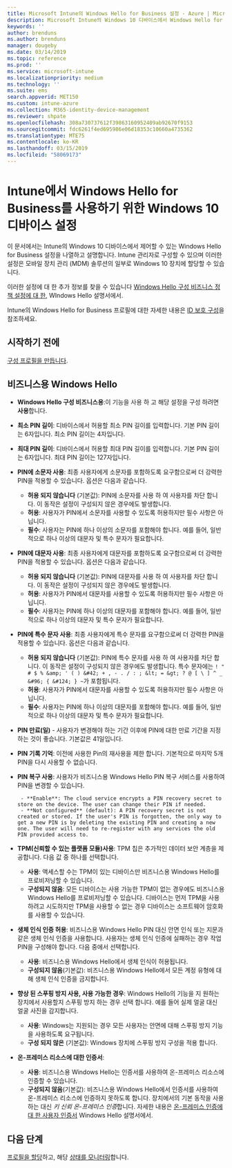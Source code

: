 ```yaml
---
title: Microsoft Intune의 Windows Hello for Business 설정 - Azure | Microsoft Docs
description: Microsoft Intune의 Windows 10 디바이스에서 Windows Hello for Business를 사용하고 구성하려면 ID 보호 프로필의 모든 PIN, 생체 인식 및 스푸핑 방지 설정 목록을 참조하세요.
keywords: ''
author: brenduns
ms.author: brenduns
manager: dougeby
ms.date: 03/14/2019
ms.topic: reference
ms.prod: ''
ms.service: microsoft-intune
ms.localizationpriority: medium
ms.technology: ''
ms.suite: ems
search.appverid: MET150
ms.custom: intune-azure
ms.collection: M365-identity-device-management
ms.reviewer: shpate
ms.openlocfilehash: 308a730737612f39863160952409ab92670f9153
ms.sourcegitcommit: fdc6261f4ed695986e06d18353c10660a4735362
ms.translationtype: MTE75
ms.contentlocale: ko-KR
ms.lasthandoff: 03/15/2019
ms.locfileid: "58069173"
---
```

# <a name="windows-10-device-settings-to-enable-windows-hello-for-business-in-intune"></a>Intune에서 Windows Hello for Business를 사용하기 위한 Windows 10 디바이스 설정

이 문서에서는 Intune의 Windows 10 디바이스에서 제어할 수 있는 Windows Hello for Business 설정을 나열하고 설명합니다. Intune 관리자로 구성할 수 있으며 이러한 설정은 모바일 장치 관리 (MDM) 솔루션의 일부로 Windows 10 장치에 할당할 수 있습니다. 

이러한 설정에 대 한 추가 정보를 찾을 수 있습니다 [Windows Hello 구성 비즈니스 정책 설정에 대 한](https://docs.microsoft.com/windows/security/identity-protection/hello-for-business/hello-cert-trust-policy-settings), WIndows Hello 설명서에서.


Intune의 Windows Hello for Business 프로필에 대한 자세한 내용은 [ID 보호 구성](identity-protection-configure.md)을 참조하세요.

## <a name="before-you-begin"></a>시작하기 전에

[구성 프로필을 만듭니다](identity-protection-configure.md#create-the-device-profile).

## <a name="windows-hello-for-business"></a>비즈니스용 Windows Hello

- **Windows Hello 구성 비즈니스용**:이 기능을 사용 하 고 해당 설정을 구성 하려면 **사용**합니다.
- **최소 PIN 길이**: 디바이스에서 허용할 최소 PIN 길이를 입력합니다. 기본 PIN 길이는 6자입니다. 최소 PIN 길이는 4자입니다.
- **최대 PIN 길이**: 디바이스에서 허용할 최대 PIN 길이를 입력합니다. 기본 PIN 길이는 6자입니다. 최대 PIN 길이는 127자입니다.  
- **PIN에 소문자 사용**: 최종 사용자에게 소문자를 포함하도록 요구함으로써 더 강력한 PIN을 적용할 수 있습니다. 옵션은 다음과 같습니다.

  - **허용 되지 않습니다** (기본값): PIN에 소문자를 사용 하 여 사용자를 차단 합니다. 이 동작은 설정이 구성되지 않은 경우에도 발생합니다.
  - **허용**: 사용자가 PIN에서 소문자를 사용할 수 있도록 허용하지만 필수 사항은 아닙니다.
  - **필수**: 사용자는 PIN에 하나 이상의 소문자를 포함해야 합니다. 예를 들어, 일반적으로 하나 이상의 대문자 및 특수 문자가 필요합니다.

- **PIN에 대문자 사용**: 최종 사용자에게 대문자를 포함하도록 요구함으로써 더 강력한 PIN을 적용할 수 있습니다. 옵션은 다음과 같습니다.

  - **허용 되지 않습니다** (기본값): PIN에 대문자를 사용 하 여 사용자를 차단 합니다. 이 동작은 설정이 구성되지 않은 경우에도 발생합니다.
  - **허용**: 사용자가 PIN에서 대문자를 사용할 수 있도록 허용하지만 필수 사항은 아닙니다.
  - **필수**: 사용자는 PIN에 하나 이상의 대문자를 포함해야 합니다. 예를 들어, 일반적으로 하나 이상의 대문자 및 특수 문자가 필요합니다.

- **PIN에 특수 문자 사용**: 최종 사용자에게 특수 문자를 요구함으로써 더 강력한 PIN을 적용할 수 있습니다. 옵션은 다음과 같습니다.

  - **허용 되지 않습니다** (기본값): PIN에 특수 문자를 사용 하 여 사용자를 차단 합니다. 이 동작은 설정이 구성되지 않은 경우에도 발생합니다.
    특수 문자에는 `! " # $ % &amp; ' ( ) &#42; + , - . / : ; &lt; = &gt; ? @ [ \ ] ^ _ &#96; { &#124; } ~`가 포함됩니다.
  - **허용**: 사용자가 PIN에서 대문자를 사용할 수 있도록 허용하지만 필수 사항은 아닙니다.
  - **필수**: 사용자는 PIN에 하나 이상의 대문자를 포함해야 합니다. 예를 들어, 일반적으로 하나 이상의 대문자 및 특수 문자가 필요합니다.

- **PIN 만료(일)** - 사용자가 변경해야 하는 기간 이후에 PIN에 대한 만료 기간을 지정하는 것이 좋습니다. 기본값은 41일입니다.

- **PIN 기록 기억**: 이전에 사용한 Pin의 재사용을 제한 합니다. 기본적으로 마지막 5개 PIN을 다시 사용할 수 없습니다.  
- **PIN 복구 사용**: 사용자가 비즈니스용 Windows Hello PIN 복구 서비스를 사용하여 PIN을 변경할 수 있습니다.

       - **Enable**: The cloud service encrypts a PIN recovery secret to store on the device. The user can change their PIN if needed.  
       - **Not configured** (default): A PIN recovery secret is not created or stored. If the user's PIN is forgotten, the only way to get a new PIN is by deleting the existing PIN and creating a new one. The user will need to re-register with any services the old PIN provided access to.  

- **TPM(신뢰할 수 있는 플랫폼 모듈)사용**: TPM 칩은 추가적인 데이터 보안 계층을 제공합니다. 다음 값 중 하나를 선택합니다.  
  - **사용**: 액세스할 수는 TPM이 있는 디바이스만 비즈니스용 Windows Hello를 프로비저닝할 수 있습니다.
  - **구성되지 않음**: 모든 디바이스는 사용 가능한 TPM이 없는 경우에도 비즈니스용 Windows Hello를 프로비저닝할 수 있습니다. 디바이스는 먼저 TPM을 사용하려고 시도하지만 TPM을 사용할 수 없는 경우 디바이스는 소프트웨어 암호화를 사용할 수 있습니다.  

- **생체 인식 인증 허용**: 비즈니스용 Windows Hello PIN 대신 안면 인식 또는 지문과 같은 생체 인식 인증을 사용합니다. 사용자는 생체 인식 인증에 실패하는 경우 작업 PIN을 구성해야 합니다. 다음 중에서 선택합니다.

  - **사용**: 비즈니스용 Windows Hello에서 생체 인식이 허용됩니다.
  - **구성되지 않음**(기본값): 비즈니스용 Windows Hello에서 모든 계정 유형에 대해 생체 인식 인증을 금지합니다.

- **향상 된 스푸핑 방지 사용, 사용 가능한 경우**: Windows Hello의 기능을 지 원하는 장치에서 사용할지 스푸핑 방지 하는 경우 선택 합니다. 예를 들어 실제 얼굴 대신 얼굴 사진을 감지합니다.

  - **사용**: Windows는 지원되는 경우 모든 사용자는 안면에 대해 스푸핑 방지 기능을 사용하도록 요구됩니다.  
  - **구성 되지 않은** (기본값): Windows 장치에 스푸핑 방지 구성을 적용 합니다.

- **온-프레미스 리소스에 대한 인증서**: 

  - **사용**: 비즈니스용 Windows Hello는 인증서를 사용하여 온-프레미스 리소스에 인증할 수 있습니다.
  - **구성되지 않음**(기본값): 비즈니스용 Windows Hello에서 인증서를 사용하여 온-프레미스 리소스에 인증하지 못하도록 합니다. 장치에서의 기본 동작을 사용 하는 대신 *키 신뢰 온-프레미스 인증*합니다. 자세한 내용은 [온-프레미스 인증에 대 한 사용자 인증서](https://docs.microsoft.com/windows/security/identity-protection/hello-for-business/hello-cert-trust-policy-settings#use-certificate-for-on-premises-authentication) Windows Hello 설명서에서.  
## <a name="next-steps"></a>다음 단계

[프로필을 할당](device-profile-assign.md)하고, 해당 [상태를 모니터링](device-profile-monitor.md)합니다.

